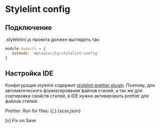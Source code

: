 # Stylelint config

## Подключение

.stylelintrc.js проекта должен выглядеть так:
```js
module.exports = {
   extends: '@ptsecurity/stylelint-config'
}
```


## Настройка IDE
Конфигурация stylelint содержит [stylelint-prettier plugin](https://github.com/prettier/stylelint-prettier). 
Поэтому, для автоматического форматирования файлов стилей, а так же для сортировки свойств стилей, 
в IDE нужно активировать prettier для файлов стилей.

Prettier: Run for files: {/,}.{scss,json}

[x] Fix on Save
